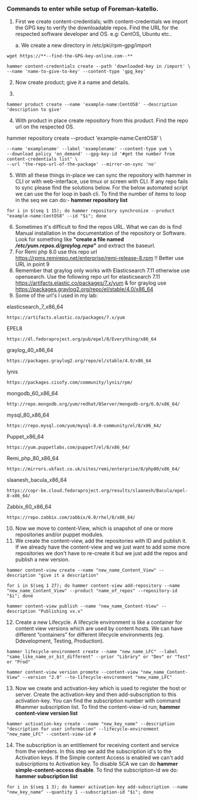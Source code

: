 ### Commands to enter while setup of Foreman-katello. 

1. First we create content-credentials; with content-credentials we import the GPG key to verify the downloadable repos. Find the URL for the respected software developer and OS. e.g: CentOS, Ubuntu etc..
	
	a. We create a new directory in /etc/pki/rpm-gpg/import 
```
wget https://**--find-the-GPG-key-online.com--**
		
hammer content-credentials create --path 'downloaded-key in /import' \
--name 'name-to-give-to-key' --content-type 'gpg_key'		
```
2. Now create product; give it a name and details.

3. 
```
hammer product create --name 'example-name:CentOS8' --description 'description to give'
```

4. With product in place create repository from this product. Find the repo url on the respected OS.

hammer repository create --product 'example-name:CentOS8' \
```
--name 'examplename' --label 'examplename' --content-type yum \
--download policy 'on_demand' --gpg-key-id '#get the number from content-credentials list' \
--url 'the-repo-url-of-the-package' --mirror-on-sync 'no' 
```

5. With all these things in-place we can sync the repository with hammer in CLI or with web-interface, use tmux or screen with CLI. If any repo fails to sync please find the solutions below. For the below automated script we can use the for loop in bash cli. To find the number of items to loop in the seq we can do:- 
		<b>hammer repository list</b>
```
for i in $(seq 1 15); do hammer repository synchronize --product "example-name:CentOS8" --id "$i"; done
```

6. Sometimes it's difficult to find the repos URL. What we can do is find Manual installation in the documentation of the repository or Software. Look for something like <b>"create a file named <i>/etc/yum.repos.d/graylog.repo</i>"</b> and extract the baseurl.
7. For Remi php 8.0 use this repo url https://rpms.remirepo.net/enterprise/remi-release-8.rpm !! Better use URL in point 9
8. Remember that graylog only works with Elasticsearch 7.11 otherwise use opensearch. Use the following repo url for elasticsearch 7.11 https://artifacts.elastic.co/packages/7.x/yum & for graylog use https://packages.graylog2.org/repo/el/stable/4.0/x86_64
9. Some of the url's I used in my lab:
	
elasticsearch_7_x86_64
	
```
https://artifacts.elastic.co/packages/7.x/yum
```
EPEL8	
```
https://dl.fedoraproject.org/pub/epel/8/Everything/x86_64
```
graylog_40_x86_64
```
https://packages.graylog2.org/repo/el/stable/4.0/x86_64
```
lynis
```
https://packages.cisofy.com/community/lynis/rpm/
```
mongodb_60_x86_64
```
http://repo.mongodb.org/yum/redhat/8Server/mongodb-org/6.0/x86_64/
```
mysql_80_x86_64        	
```
https://repo.mysql.com/yum/mysql-8.0-community/el/8/x86_64/
```
Puppet_x86_64          	
```
https://yum.puppetlabs.com/puppet7/el/8/x86_64/
```
Remi_php_80_x86_64     	
```		
https://mirrors.ukfast.co.uk/sites/remi/enterprise/8/php80/x86_64/
```
slaanesh_bacula_x86_64 	
```		
https://copr-be.cloud.fedoraproject.org/results/slaanesh/Bacula/epel-8-x86_64/
```
Zabbix_60_x86_64       	
```		
https://repo.zabbix.com/zabbix/6.0/rhel/8/x86_64/
```

10. Now we move to content-View, which is snapshot of one or more repositories and/or puppet modules.
11. We create the content-view, add the repositories with ID and publish it. If we already have the content-view and we just want to add some more repositories we don't have to re-create it but we just add the repos and publish a new version.
```
hammer content-view create --name "new_name_Content_View" --description "give it a description"
		
for i in $(seq 1 27); do hammer content-view add-repository --name "new_name_Content_View" --product "name_of_repos" --repository-id "$i"; done
	
hammer content-view publish --name "new_name_Content-View" --description "Publishing vx.x"
```
12. Create a new Lifecycle. A lifecycle environment is like a container for content view versions which are used by content hosts. We can have different “containers” for different lifecycle environments (eg. Ddevelopment, Testing, Production).
```	
hammer lifecycle-environment create --name "new_name_LFC" --label "same_like_name_or_bit_different" --prior "Library" or "Dev" or "Test" or "Prod"
		
hammer content-view version promote --content-view "new_name_Content-View" --version "2.0" --to-lifecycle-environment "new_name_LFC"
```
13. Now we create and activation-key which is used to register the host or server. Create the activation-key and then add-subscription to this activation-key. You can find the subscription number with command #hammer subscription list. To find the content-view-id run; <b>hammer content-view version list</b>
```
hammer activation-key create --name "new_key_name" --description "description for user information" --lifecycle-environment "new_name_LFC" --content-view-id #
```
14. The subscription is an entitlement for receiving content and service from the venders. In this step we add the subscription id's to the Activation keys. If the Simple content Access is enabled we can't add subscriptions to Activation key. To disable SCA we can do <b>hammer simple-content-access disable</b>. To find the subscription-id we do: <b>hammer subscription list</b>
```
for i in $(seq 1 3); do hammer activation-key add-subscription --name "new_key_name" --quantity 1 --subscription-id "$i"; done
	
```
